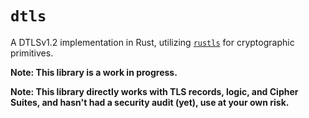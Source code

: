 # `dtls`

A DTLSv1.2 implementation in Rust, utilizing [`rustls`](https://github.com/rustls/rustls) for cryptographic primitives.

**Note: This library is a work in progress.**

**Note: This library directly works with TLS records, logic, and Cipher Suites, and hasn't had a security audit (yet), use at your own risk.**
